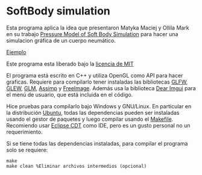 # SoftBody simulation

Esta programa aplica la idea que presentaron Matyka Maciej y Ollila Mark en su trabajo [Pressure Model of Soft Body Simulation](https://arxiv.org/abs/physics/0407003) para hacer una simulacion gráfica de un cuerpo neumático.

[Ejemplo](Screenshoots/sample.png)

Este programa esta liberado bajo la [licencia de MIT](https://opensource.org/licenses/MIT)

El programa está escrito en C++ y utiliza OpenGL como API para hacer graficas. Requiere para compilarlo tener instaladas las bibliotecas [GLFW](https://www.glfw.org/), [GLEW](http://glew.sourceforge.net/), [GLM](https://github.com/g-truc/glm), [Assimp](https://assimp.org/) y [FreeImage](https://freeimage.sourceforge.io). Además usa la biblioteca [Dear Imgui](https://github.com/ocornut/imgui) para el menú de usuario, que está incluida en el código.

Hice pruebas para compilarlo bajo Windows y GNU/Linux. En particular en la distribución [Ubuntu](https://ubuntu.com/), todas las dependencias pueden ser instaladas usando el gestor de paquetes y luego compilar usando el [Makefile](/Makefile). Recomiendo usar [Eclipse CDT](https://www.eclipse.org/cdt/) como IDE, pero es un gusto personal no un requerimiento.

Si se tiene todas las dependencias instaladas, para compilar el programa solo se requiere:
```
make
make clean %Eliminar archivos intermedios (opcional)
```
